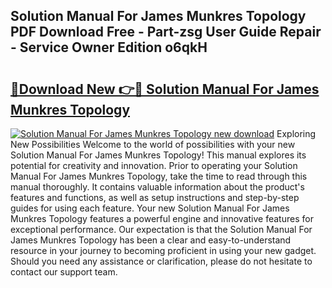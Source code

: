 ## Solution Manual For James Munkres Topology PDF Download Free - Part-zsg User Guide Repair - Service Owner Edition o6qkH

# <h2><a href="http://bc77401.oget.top/?id=Solution+Manual+For+James+Munkres+Topology">🔗Download New 👉🔴 Solution Manual For James Munkres Topology</a></h2>

[![Solution Manual For James Munkres Topology new download](https://i.imgur.com/5g1atiW.png)](http://bc77401.oget.top/?id=Solution+Manual+For+James+Munkres+Topology)
Exploring New Possibilities Welcome to the world of possibilities with your new Solution Manual For James Munkres Topology! This manual explores its potential for creativity and innovation. Prior to operating your Solution Manual For James Munkres Topology, take the time to read through this manual thoroughly. It contains valuable information about the product's features and functions, as well as setup instructions and step-by-step guides for using each feature. Your new Solution Manual For James Munkres Topology features a powerful engine and innovative features for exceptional performance. Our expectation is that the Solution Manual For James Munkres Topology has been a clear and easy-to-understand resource in your journey to becoming proficient in using your new gadget. Should you need any assistance or clarification, please do not hesitate to contact our support team.
